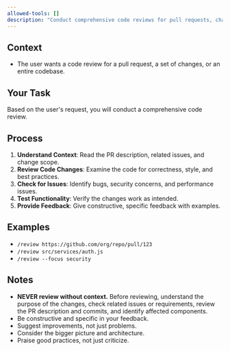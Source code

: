 ```yaml
---
allowed-tools: []
description: "Conduct comprehensive code reviews for pull requests, changes, or entire codebases."
---
```


## Context

- The user wants a code review for a pull request, a set of changes, or an entire codebase.

## Your Task

Based on the user's request, you will conduct a comprehensive code review.

## Process

1.  **Understand Context**: Read the PR description, related issues, and change scope.
2.  **Review Code Changes**: Examine the code for correctness, style, and best practices.
3.  **Check for Issues**: Identify bugs, security concerns, and performance issues.
4.  **Test Functionality**: Verify the changes work as intended.
5.  **Provide Feedback**: Give constructive, specific feedback with examples.

## Examples

-   `/review https://github.com/org/repo/pull/123`
-   `/review src/services/auth.js`
-   `/review --focus security`

## Notes

-   **NEVER review without context.** Before reviewing, understand the purpose of the changes, check related issues or requirements, review the PR description and commits, and identify affected components.
-   Be constructive and specific in your feedback.
-   Suggest improvements, not just problems.
-   Consider the bigger picture and architecture.
-   Praise good practices, not just criticize.
